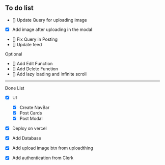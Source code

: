## To do list
- [] Update Query for uploading image
- [x] Add image after uploading in the modal
- [] Fix Query in Posting
- [] Update feed

Optional

- [] Add Edit Function
- [] Add Delete Function
- [] Add lazy loading and Infinite scroll

-------------------
Done List

- [x] UI
    - [x] Create NavBar
    - [x] Post Cards
    - [x] Post Modal

- [x] Deploy on vercel
- [x] Add Database
- [x] Add upload image btn from uploadthing
- [x] Add authentication from Clerk

